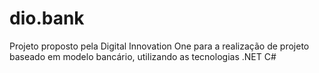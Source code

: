 # dio.bank
Projeto proposto pela Digital Innovation One para a realização de projeto baseado em modelo bancário, utilizando as tecnologias .NET C# 

